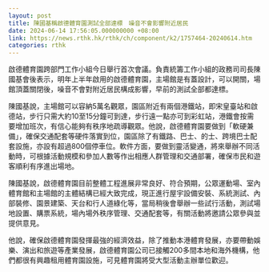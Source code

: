 ```yaml
---
layout: post
title: 陳國基稱啟德體育園測試全部達標　噪音不會影響附近居民
date: 2024-06-14 17:56:05.000000000 +08:00
link: https://news.rthk.hk/rthk/ch/component/k2/1757464-20240614.htm
categories: rthk
---
```


啟德體育園跨部門工作小組今日舉行首次會議。負責統籌工作小組的政務司司長陳國基會後表示，明年上半年啟用的啟德體育園，主場館是有蓋設計，可以開關，場館頂蓋關閉後，噪音不會對附近居民構成影響，早前的測試全部都達標。

陳國基說，主場館可以容納5萬名觀眾，園區附近有兩個港鐵站，即宋皇臺站和啟德站，步行只需大約10至15分鐘可到達，步行遠一點亦可到彩虹站，港鐵會按需要增加班次，有信心能夠有秩序地疏導觀眾。他說，啟德體育園要做到「軟硬兼備」，確保交通配套等硬件落實到位，園區除了有鐵路、巴士、的士、跨境巴士配套設施，亦設有超過800個停車位。軟件方面，要做到靈活變通，將來舉辦不同活動時，可根據活動規模和參加人數等作出相應人群管理和交通部署，確保市民和遊客順利有序進出場地。

陳國基說，啟德體育園目前整體工程進展非常良好、符合預期，公眾運動場、室內體育館和主場館的主體結構已經大致完成，現正進行屋宇設備安裝、系統測試、內部裝修、園景建築、天台和行人道綠化等，當局稍後會舉辦一些試行活動，測試場地設置、購票系統，場內場外秩序管理、交通配套等，有關活動將邀請公眾參與並提供意見。

他說，確保啟德體育園發揮最強的經濟效益，除了推動本港體育發展，亦要帶動娛樂、演出和旅遊等產業發展，啟德體育園公司已接觸200多間本地和海外機構，他們都很有興趣租用體育園設施，可見體育園將受大型活動主辦單位歡迎。
